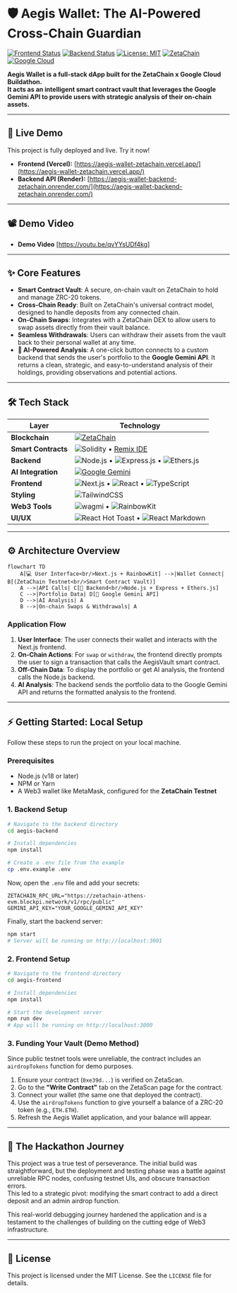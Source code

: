 # 🛡️ Aegis Wallet: The AI-Powered Cross-Chain Guardian

[![Frontend Status](https://img.shields.io/badge/Frontend-Live_on_Vercel-000000?style=for-the-badge&logo=vercel&logoColor=white)](https://aegis-wallet-zetachain.vercel.app/)
[![Backend Status](https://img.shields.io/badge/Backend-Live_on_Render-46E3B7?style=for-the-badge&logo=render&logoColor=white)](https://aegis-wallet-backend-zetachain.onrender.com/)
[![License: MIT](https://img.shields.io/badge/License-MIT-yellow.svg)](https://opensource.org/licenses/MIT)
[![ZetaChain](https://img.shields.io/badge/Chain-ZetaChain-10B5F3)](https://www.zetachain.com/)
[![Google Cloud](https://img.shields.io/badge/AI-Google_Cloud-4285F4)](https://cloud.google.com/)

**Aegis Wallet is a full-stack dApp built for the ZetaChain x Google Cloud Buildathon.  
It acts as an intelligent smart contract vault that leverages the Google Gemini API to provide users with strategic analysis of their on-chain assets.**

---

## 🚀 Live Demo

This project is fully deployed and live. Try it now!

- **Frontend (Vercel):** [https://aegis-wallet-zetachain.vercel.app/](https://aegis-wallet-zetachain.vercel.app/)  
- **Backend API (Render):** [https://aegis-wallet-backend-zetachain.onrender.com/](https://aegis-wallet-backend-zetachain.onrender.com/)  

---

## 📽️ Demo Video 

- **Demo Video** [https://youtu.be/qvYYsUDf4kg]

---

## ✨ Core Features

- **Smart Contract Vault**: A secure, on-chain vault on ZetaChain to hold and manage ZRC-20 tokens.  
- **Cross-Chain Ready**: Built on ZetaChain's universal contract model, designed to handle deposits from any connected chain.  
- **On-Chain Swaps**: Integrates with a ZetaChain DEX to allow users to swap assets directly from their vault balance.  
- **Seamless Withdrawals**: Users can withdraw their assets from the vault back to their personal wallet at any time.  
- **🤖 AI-Powered Analysis**: A one-click button connects to a custom backend that sends the user's portfolio to the **Google Gemini API**. It returns a clean, strategic, and easy-to-understand analysis of their holdings, providing observations and potential actions.  

---

## 🛠️ Tech Stack

| Layer       | Technology                                                                 |
|-------------|-----------------------------------------------------------------------------|
| **Blockchain** | [![ZetaChain](https://img.shields.io/badge/ZetaChain-Testnet-10B5F3?logo=blockchaindotcom&logoColor=white)](https://www.zetachain.com/) |
| **Smart Contracts** | ![Solidity](https://img.shields.io/badge/Solidity-363636?logo=solidity&logoColor=white) • [Remix IDE](https://remix.ethereum.org/) |
| **Backend** | ![Node.js](https://img.shields.io/badge/Node.js-43853D?logo=node.js&logoColor=white) • ![Express.js](https://img.shields.io/badge/Express.js-000000?logo=express&logoColor=white) • ![Ethers.js](https://img.shields.io/badge/Ethers.js-2536EC?logo=ethereum&logoColor=white) |
| **AI Integration** | [![Google Gemini](https://img.shields.io/badge/Google_Gemini-4285F4?logo=googlecloud&logoColor=white)](https://cloud.google.com/) |
| **Frontend** | ![Next.js](https://img.shields.io/badge/Next.js-000000?logo=next.js&logoColor=white) • ![React](https://img.shields.io/badge/React-20232A?logo=react&logoColor=61DAFB) • ![TypeScript](https://img.shields.io/badge/TypeScript-3178C6?logo=typescript&logoColor=white) |
| **Styling** | ![TailwindCSS](https://img.shields.io/badge/TailwindCSS-38B2AC?logo=tailwind-css&logoColor=white) |
| **Web3 Tools** | ![wagmi](https://img.shields.io/badge/wagmi-3C3C3D?logo=ethereum&logoColor=white) • ![RainbowKit](https://img.shields.io/badge/RainbowKit-1A1A1A?logo=rainbow&logoColor=FF007A) |
| **UI/UX** | ![React Hot Toast](https://img.shields.io/badge/react--hot--toast-F87171?logo=react&logoColor=white) • ![React Markdown](https://img.shields.io/badge/react--markdown-000000?logo=markdown&logoColor=white) |

---

## ⚙️ Architecture Overview

```mermaid
flowchart TD
    A[💻 User Interface<br/>Next.js + RainbowKit] -->|Wallet Connect| B[(ZetaChain Testnet<br/>Smart Contract Vault)]
    A -->|API Calls| C[🧠 Backend<br/>Node.js + Express + Ethers.js]
    C -->|Portfolio Data| D[🤖 Google Gemini API]
    D -->|AI Analysis| A
    B -->|On-chain Swaps & Withdrawals| A
```


### Application Flow

1. **User Interface**: The user connects their wallet and interacts with the Next.js frontend.  
2. **On-Chain Actions**: For `swap` or `withdraw`, the frontend directly prompts the user to sign a transaction that calls the AegisVault smart contract.  
3. **Off-Chain Data**: To display the portfolio or get AI analysis, the frontend calls the Node.js backend.  
4. **AI Analysis**: The backend sends the portfolio data to the Google Gemini API and returns the formatted analysis to the frontend.  

---

## ⚡ Getting Started: Local Setup

Follow these steps to run the project on your local machine.

### Prerequisites

- Node.js (v18 or later)  
- NPM or Yarn  
- A Web3 wallet like MetaMask, configured for the **ZetaChain Testnet**  

### 1. Backend Setup

```bash
# Navigate to the backend directory
cd aegis-backend

# Install dependencies
npm install

# Create a .env file from the example
cp .env.example .env
```

Now, open the `.env` file and add your secrets:

```env
ZETACHAIN_RPC_URL="https://zetachain-athens-evm.blockpi.network/v1/rpc/public"
GEMINI_API_KEY="YOUR_GOOGLE_GEMINI_API_KEY"
```

Finally, start the backend server:

```bash
npm start
# Server will be running on http://localhost:3001
```

### 2. Frontend Setup

```bash
# Navigate to the frontend directory
cd aegis-frontend

# Install dependencies
npm install

# Start the development server
npm run dev
# App will be running on http://localhost:3000
```

### 3. Funding Your Vault (Demo Method)

Since public testnet tools were unreliable, the contract includes an `airdropTokens` function for demo purposes.

1. Ensure your contract (`0xe39d...`) is verified on ZetaScan.  
2. Go to the **"Write Contract"** tab on the ZetaScan page for the contract.  
3. Connect your wallet (the same one that deployed the contract).  
4. Use the `airdropTokens` function to give yourself a balance of a ZRC-20 token (e.g., `ETH.ETH`).  
5. Refresh the Aegis Wallet application, and your balance will appear.  

---

## 📜 The Hackathon Journey

This project was a true test of perseverance. The initial build was straightforward, but the deployment and testing phase was a battle against unreliable RPC nodes, confusing testnet UIs, and obscure transaction errors.  
This led to a strategic pivot: modifying the smart contract to add a direct deposit and an admin airdrop function.  

This real-world debugging journey hardened the application and is a testament to the challenges of building on the cutting edge of Web3 infrastructure.  

---

## 📄 License

This project is licensed under the MIT License. See the `LICENSE` file for details.
